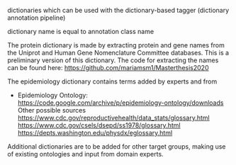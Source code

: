 dictionaries which can be used with the dictionary-based tagger (dictionary annotation pipeline)

dictionary name is equal to annotation class name

The protein dictionary is made by extracting protein and gene names from the Uniprot and Human Gene Nomenclature Committee databases. This is a preliminary version of this dictionary. The code for extracting the names can be found here: https://github.com/mariamsm1/Masterthesis2020

The epidemiology dictionary contains terms added by experts and from
- Epidemiology Ontology: https://code.google.com/archive/p/epidemiology-ontology/downloads
Other possible sources
https://www.cdc.gov/reproductivehealth/data_stats/glossary.html
https://www.cdc.gov/csels/dsepd/ss1978/glossary.html
https://depts.washington.edu/physdx/eglossary.html

Additional dictionaries are to be added for other target groups, making use of existing ontologies and input from domain experts.

